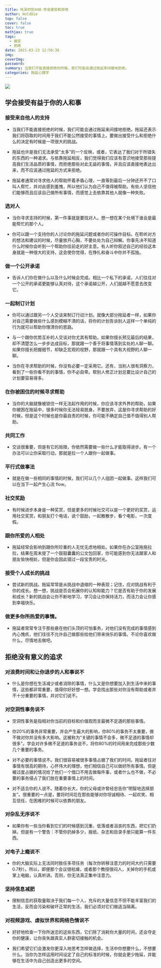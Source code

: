 ```yaml
---
title: 吼呆时刻448-学会接受和拒绝
author: HoldDie
top: false
cover: false
toc: true
mathjax: true
tags:
  - 接受
  - 拒绝
date: 2021-03-23 12:50:38
img:
coverImg:
password:
summary: 当我们不能直接拒绝的时候，我们可能会通过拖延来间接地拒绝。
categories: 拖延心理学
---
```


![](https://cdn.jsdelivr.net/gh/asxing/img1/20210323125237.png)

## 学会接受有益于你的人和事

### 接受来自他人的支持

- 当我们不能直接拒绝的时候，我们可能会通过拖延来间接地拒绝。拖延还表示我们将窃取的时间用于我们不能公然接受的事情上。要做出接受什么和拒绝什么的决定有时候是一项很大的挑战。

- 拖延也许是我们无法承受“太多”的一个反映，或者，它表达了我们对于所错失的东西的一种渴求。与依靠拖延相反，我们觉得我们应该有意识地接受那些提高我们生活品质的事情，而拒绝那些对此无益的事情，并且应该直接地表达出来，而不应该通过拖延的方式来拒绝。

- 拖延者通常对寻求他人的帮助怀着矛盾心理，一直等到最后一分钟还开不了口叫人帮忙，并对此感到羞愧，所以他们认为自己不值得被帮助。有些人坚信他们能够而且应该自己做所有事情，而感觉上去依靠其他人就像一种失败。

### 选对人

- 当你寻求支持的时候，第一件事就是要找对人。想一想在某个处境下谁会是最能帮忙的那个人。

- 你可以跟一个支持你的人讨论你的拖延问题或者你的可操作目标。在聆听对方的想法和建议的时候，尽量放开心胸，不要处处为自己辩解。你事先决不知道什么时候你会听到一个帮助你往前走的好主意。有人听你叙述自己的经验这本身就是一种很大的支持，这会使你觉得，在挣扎和奋斗中你并不孤独。

### 做一个公开承诺

- 告诉人们你在做什么以及什么时候会完成。相比一个私下的承诺，人们往往对一个公开的承诺更能够认真对待，这个承诺越公开，人们就越不愿意去改变它。

### 一起制订计划

- 你可以通过跟另一个人交谈来制订行动汁划。就像大部分拖延者一样，如果你对自己需要做些什么感到模糊不清的话，将你的计划告诉别人这样一个单纯的行为就可以帮助你理清你的思路。

- 与一个跟你优势互补的人交谈对你尤其有帮助。如果你擅长预见最后的结果，却不清楚怎么一步步达成目标，那就跟一个善于将事情落到实处的人聊一聊。如果你擅长把握细节，却缺乏宏观的视野，那就跟一个具有大视野的人聊一聊。

- 当你在寻求帮助的时候，你没有必要一定采用它。还有，当别人很有洞察力，看到了一些你看不到的事情，你不必自卑。帮别人修正计划总要比设计自己的计划要容易得多。

### 在你被困住的时候寻求帮助

- 当你的大脑就像被锁住一样无法起作用的时候，你应该寻求外界的帮助，如果你被困在拖延中，很多时候你无法轻易脱身。不要放弃，这是你寻求帮助的好时候，但是这个时候也是你最自责的时候，你可能不确定自己值不值得别人帮助。

### 共同工作

- 交谈很重要，但是有它的局限，你依然需要做一些什么才能取得进步。有一个办法可以让你采取行动，那就是拉一个人跟你一起做事。

### 平行式做事法

- 就是在做一些相同的事情的时候，我们可以几个人组团一起做事。这样我们可以在当下一起产生心流 flow。

### 社交奖励

- 有时候进步本身是一种奖赏，但是更多的时候社交可以是一个更好的奖赏，运用社交奖赏，和朋友打个电话，说个鼓励，一起散散步，看个电影，一次度假。

### 跟你所爱的人相处

- 拖延经常会影响到跟你所珍重的人无忧无虑地相处。如果你在办公室拖拖拉拉，结果在周末提了一个鼓鼓囊囊的公文包回家，你可能感到你无法跟家人和朋友愉快相处，但是你会因此错过一段宝贵的时光。

### 接受个人成长的挑战

- 尝试新的挑战。拖延常常是从挑战中退缩的一种表现；记住，应对挑战有利于你的成长。想一想，挑战是否会拓展你的认知和能力？它是否有助于你的发展和成长？新的挑战会让你不断地学习，学习会让你保持活力，而活力会让你感到幸福快乐。

### 做更多你所热爱的事情。

- 拖延者常常专注于那些悬在他们头顶的可怕事务，对他们没有完成的事情感到内心愧疚，他们往往不允许自己做那些给他们带来快乐的事情。不论你喜欢做什么，尽情地去做吧。

## 拒绝没有意义的追求

### 对浪费时间和让你退步的人和事说不

- 什么是你想在生活减少或者消除的事情，什么又是你想要加入到生活中来的事情，这些都非常重要，值得你好好想一想。学会找出那些对你没有帮助或者并不十分重要的事情，并对它们说不。

### 对空洞性事务说不

- 空洞性事务是指相对你当前的目标和价值观而言最微不足道的那些事情。

- 你20%的事务非常重要，并会产生最大的影响，你80%的事务不太重要，做不做对你并没有多大影响。这被称为“关键的事情不会多，微不足道的事情却很多”。学会对许多微不足道的事务说不，将你80%的时间用来完成那些少数几个重要的事务。

- 对不必要的事情说不。我们很容易被很多事情占据了我们的时间。拖延者往对事情有很高的期待，心怀伟大的理想，他们相信自己可以做好所有事情。但是被过度占据的情况给了他们一个借口不用去做每件事，或者什么也不做，不必要的事务侵占了我们放在重要事情上的时间。

- 对不适合你的人说不。随着你长大，你的父母或许曾经忠告你“明智地选择朋友”。很重要的一点是，要将时间花在那些能够对你坦诚相待、一起欢笑、相互信任、在困难的时候可以依靠的朋友。

### 对杂乱无序说不

- 如果你有一些当你看到它们的时候感到沉重、低落或者沮丧的东西，把它们扔掉。但是有一个警告：不管你扔掉多少，报纸、杂志和目录手册只能算一件东西。

### 对电子上瘾说不

- 你的大脑实际上无法同时胜任多项任务（每次你转移注意力的时间大约只需要0.7秒）。所以，即便那个会议很枯燥，或者那个教授很闷人，关掉你的手机或掌上电脑，认真听讲。否则，你无法真正集中注意力。

### 坚持信息减肥

- 限制信息的获取量取决于我们每一个人，充斥的大量信息不但不能丰富我们的生活，反而会污染和破坏正常的生活，我们必须对它们做适当隔离。

### 对视频游戏、虚拟世界和网络色情说不

- 好好地检查一下你所迷恋的这些东西，它们除了消耗你大量的时间，还会夺走你的健康，让你丧失跟真实人群密切接触的机会。

- 我们希望它们会激发你更深入地思考怎样做选择，生活中你想要什么，不想要什么。当你为怎样运用时间设定了自己的标准的时候，你就会更少拖延，并能够在生活中为自己创造出更多的空间。